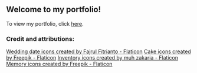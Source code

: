 
## Welcome to my portfolio!

To view my portfolio, click [here](https://jennyhuang.netlify.app/).

### Credit and attributions: 
<a href="https://www.flaticon.com/free-icons/wedding-date" title="wedding date icons">Wedding date icons created by Fajrul Fitrianto - Flaticon</a>
<a href="https://www.flaticon.com/free-icons/cake" title="cake icons">Cake icons created by Freepik - Flaticon</a>
<a href="https://www.flaticon.com/free-icons/inventory" title="inventory icons">Inventory icons created by muh zakaria - Flaticon</a>
<a href="https://www.flaticon.com/free-icons/memory" title="memory icons">Memory icons created by Freepik - Flaticon</a>







